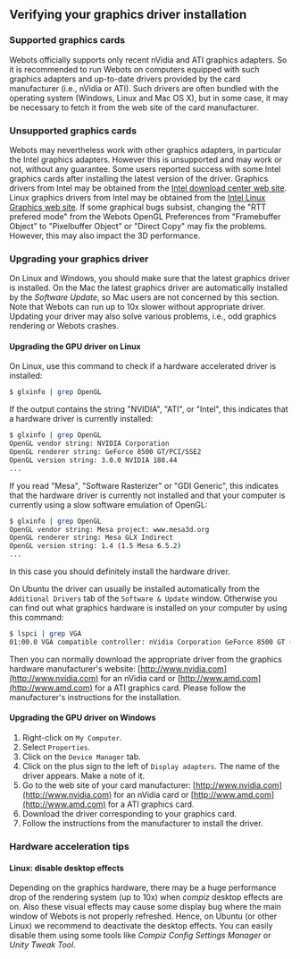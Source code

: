 ## Verifying your graphics driver installation

### Supported graphics cards

Webots officially supports only recent nVidia and ATI graphics adapters. So it
is recommended to run Webots on computers equipped with such graphics adapters
and up-to-date drivers provided by the card manufacturer (i.e., nVidia or ATI).
Such drivers are often bundled with the operating system (Windows, Linux and Mac
OS X), but in some case, it may be necessary to fetch it from the web site of
the card manufacturer.

### Unsupported graphics cards

Webots may nevertheless work with other graphics adapters, in particular the
Intel graphics adapters. However this is unsupported and may work or not,
without any guarantee. Some users reported success with some Intel graphics
cards after installing the latest version of the driver. Graphics drivers from
Intel may be obtained from the [Intel download center web
site](http://downloadcenter.intel.com). Linux graphics drivers from Intel may be
obtained from the [Intel Linux Graphics web
site](http://intellinuxgraphics.org). If some graphical bugs subsist, changing
the "RTT prefered mode" from the Webots OpenGL Preferences from "Framebuffer
Object" to "Pixelbuffer Object" or "Direct Copy" may fix the problems. However,
this may also impact the 3D performance.

### Upgrading your graphics driver

On Linux and Windows, you should make sure that the latest graphics driver is
installed. On the Mac the latest graphics driver are automatically installed by
the *Software Update*, so Mac users are not concerned by this section. Note that
Webots can run up to 10x slower without appropriate driver. Updating your driver
may also solve various problems, i.e., odd graphics rendering or Webots crashes.

#### Upgrading the GPU driver on Linux

On Linux, use this command to check if a hardware accelerated driver is
installed:

```bash
$ glxinfo | grep OpenGL
```

If the output contains the string "NVIDIA", "ATI", or "Intel", this indicates
that a hardware driver is currently installed:

```bash
$ glxinfo | grep OpenGL
OpenGL vendor string: NVIDIA Corporation
OpenGL renderer string: GeForce 8500 GT/PCI/SSE2
OpenGL version string: 3.0.0 NVIDIA 180.44
...
```

If you read "Mesa", "Software Rasterizer" or "GDI Generic", this indicates that
the hardware driver is currently not installed and that your computer is
currently using a slow software emulation of OpenGL:

```bash
$ glxinfo | grep OpenGL
OpenGL vendor string: Mesa project: www.mesa3d.org
OpenGL renderer string: Mesa GLX Indirect
OpenGL version string: 1.4 (1.5 Mesa 6.5.2)
...
```

In this case you should definitely install the hardware driver.

On Ubuntu the driver can usually be installed automatically from the `Additional
Drivers` tab of the `Software & Update` window. Otherwise you can find out what
graphics hardware is installed on your computer by using this command:

```bash
$ lspci | grep VGA
01:00.0 VGA compatible controller: nVidia Corporation GeForce 8500 GT (rev a1)
```

Then you can normally download the appropriate driver from the graphics hardware
manufacturer's website: [http://www.nvidia.com](http://www.nvidia.com) for an
nVidia card or [http://www.amd.com](http://www.amd.com) for a ATI graphics card.
Please follow the manufacturer's instructions for the installation.

#### Upgrading the GPU driver on Windows

1. Right-click on `My Computer`.
2. Select `Properties`.
3. Click on the `Device Manager` tab.
4. Click on the plus sign to the left of `Display adapters`. The name of the driver
appears. Make a note of it.
5. Go to the web site of your card manufacturer:
[http://www.nvidia.com](http://www.nvidia.com) for an nVidia card or
[http://www.amd.com](http://www.amd.com) for a ATI graphics card.
6. Download the driver corresponding to your graphics card.
7. Follow the instructions from the manufacturer to install the driver.

### Hardware acceleration tips

#### Linux: disable desktop effects

Depending on the graphics hardware, there may be a huge performance drop of the
rendering system (up to 10x) when *compiz* desktop effects are on. Also these
visual effects may cause some display bug where the main window of Webots is not
properly refreshed. Hence, on Ubuntu (or other Linux) we recommend to deactivate
the desktop effects. You can easily disable them using some tools like *Compiz
Config Settings Manager* or *Unity Tweak Tool*.
